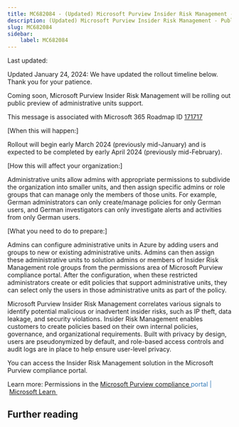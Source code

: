 ```yaml
---
title: MC682084 - (Updated) Microsoft Purview Insider Risk Management - Public preview of administrative units support
description: (Updated) Microsoft Purview Insider Risk Management - Public preview of administrative units support
slug: MC682084
sidebar:
    label: MC682084
---
```



Last updated: 

<p style="">Updated January 24, 2024: We have updated the rollout timeline below. Thank you for your patience.</p><p style="">Coming soon, Microsoft Purview Insider Risk Management will be rolling out public preview of administrative units&nbsp;support.</p>
<p>This message is associated with Microsoft 365 Roadmap ID <a href="https://www.microsoft.com/microsoft-365/roadmap?filters=&amp;searchterms=171717" target="_blank">171717</a></p>
<p>[When this will happen:]</p>

<p>Rollout will begin early March 2024 (previously mid-January) and is expected to be completed by early April 2024 (previously mid-February).&nbsp;</p>

<p>[How this will affect your organization:]</p>

<p>Administrative units allow admins with appropriate permissions to subdivide the organization into smaller units, and then assign specific admins or role groups that can manage only the members of those units. For example, German administrators can only create/manage policies for only German users, and German investigators can only investigate alerts and activities from only German users.</p>
<p>[What you need to do to prepare:]</p>
<p>Admins can configure administrative units in Azure by adding users and groups to new or existing administrative units. Admins can then assign these administrative units to solution admins or members of Insider Risk Management role groups from the permissions area of Microsoft Purview compliance portal. After the configuration, when these restricted administrators create or edit policies that support administrative units, they can select only the users in those administrative units as part of the policy.</p><p>Microsoft Purview Insider Risk Management correlates various signals to identify potential malicious or inadvertent insider risks, such as IP theft, data leakage, and security violations. Insider Risk Management enables customers to create policies based on their own internal policies, governance, and organizational requirements. Built with privacy by design, users are pseudonymized by default, and role-based access controls and audit logs are in place to help ensure user-level privacy.</p><p>You can access the Insider Risk Management solution in the Microsoft Purview compliance portal.</p><p> 
</p><p>Learn more: Permissions in the <a href="https://learn.microsoft.com/microsoft-365/compliance/insider-risk-management-activities?view=o365-worldwide" target="_blank">Microsoft Purview compliance&nbsp;</a><font color="#337ab7">portal |</font>&nbsp;<a href="https://learn.microsoft.com/purview/microsoft-365-compliance-center-permissions#administrative-units-support-in-microsoft-purview" target="_blank">Microsoft Learn&nbsp;</a></p>

## Further reading
